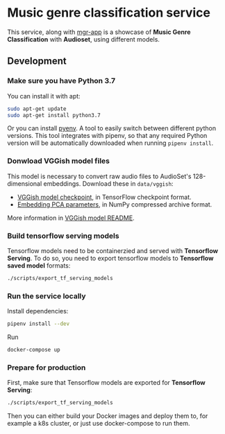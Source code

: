 # Music genre classification service

This service, along with [mgr-app](https://github.com/jramcast/mgr-app) is a showcase of **Music Genre Classification** with **Audioset**, using different models.

## Development

### Make sure you have Python 3.7

You can install it with apt:

```sh
sudo apt-get update
sudo apt-get install python3.7
```

Or you can install [pyenv](https://github.com/pyenv/pyenv). A tool to easily switch between different python versions.
This tool integrates with pipenv, so that any required Python version will be automatically downloaded when running ```pipenv install```.

### Donwload VGGish model files

This model is necessary to convert raw audio files to AudioSet's 128-dimensional embeddings. Download these in `data/vggish`:

* [VGGish model checkpoint](https://storage.googleapis.com/audioset/vggish_model.ckpt),
  in TensorFlow checkpoint format.
* [Embedding PCA parameters](https://storage.googleapis.com/audioset/vggish_pca_params.npz),
  in NumPy compressed archive format.

More information in [VGGish model README](https://github.com/tensorflow/models/tree/master/research/audioset/vggish).

### Build tensorflow serving models

Tensorflow models need to be containerzied and served with **Tensorflow Serving**. To do so, you need to export tensorflow models to **Tensorflow saved model** formats:

```sh
./scripts/export_tf_serving_models
```


### Run the service locally

Install dependencies:

```sh
pipenv install --dev
```

Run

```sh
docker-compose up
```

### Prepare for production

First, make sure that Tensorflow models are exported for **Tensorflow Serving**:

```sh
./scripts/export_tf_serving_models
```

Then you can either build your Docker images and deploy them to, for example a k8s cluster, or just use docker-compose to run them.
